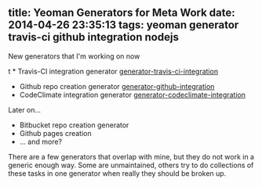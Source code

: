 title: Yeoman Generators for Meta Work
date: 2014-04-26 23:35:13
tags: yeoman generator travis-ci github integration nodejs
---

New generators that I'm working on now

t  * Travis-CI integration generator [generator-travis-ci-integration](https://github.com/jhare/generator-travis-ci-integration)
  * Github repo creation generator [generator-github-integration](https://github.com/jhare/generator-github-integration)
  * CodeClimate integration generator [generator-codeclimate-integration](https://github.com/jhare/generator-codeclimate-integration)

Later on...
  * Bitbucket repo creation generator
  * Github pages creation
  * ... and more?

There are a few generators that overlap with mine, but they do not work in a generic enough way.  Some are unmaintained, others try to do collections of these tasks in one generator when really they should be broken up.

